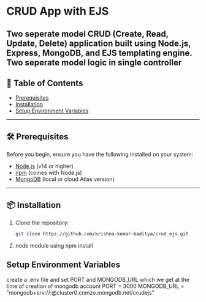 # CRUD App with EJS

Two seperate model CRUD (Create, Read, Update, Delete) application built using Node.js, Express, MongoDB, and EJS templating engine.
Two seperate model logic in single controller 
---

## 📌 Table of Contents

- [Prerequisites](#prerequisites)
- [Installation](#installation)
- [Setup Environment Variables](#setup-environment-variables)


---

## 🛠️ Prerequisites

Before you begin, ensure you have the following installed on your system:

- [Node.js](https://nodejs.org/)  (v14 or higher)
- [npm](https://www.npmjs.com/)  (comes with Node.js)
- [MongoDB](https://www.mongodb.com/try/download/community)  (local or cloud Atlas version)

---

## 📦 Installation

1. Clone the repository:
   ```bash
   git clone https://github.com/krishna-kumar-baditya/crud_ejs.git 
2. node module using 
npm install

## Setup Environment Variables
create a .env file and set PORT and MONGODB_URL which we get at the time of creation of mongodb account
PORT = 3000
MONGODB_URL = "mongodb+srv://<username>:<password>@cluster0.cnmzo.mongodb.net/crudejs"